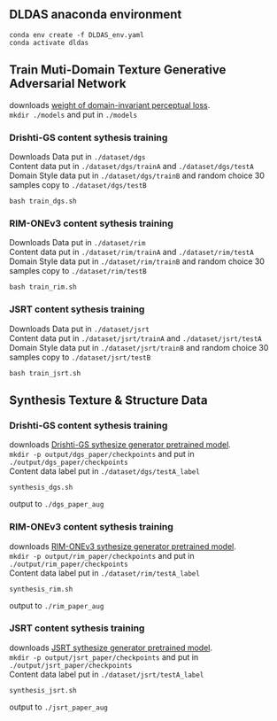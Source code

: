 ## DLDAS anaconda environment
```
conda env create -f DLDAS_env.yaml
conda activate dldas
```
## Train Muti-Domain Texture Generative Adversarial Network
downloads [weight of domain-invariant perceptual loss](https://drive.google.com/file/d/1SyXPgY-47-RfOKg6z2wedOWyji4nUjvQ/view?usp=sharing).\
```mkdir ./models``` and put in ```./models```
### Drishti-GS content sythesis training
Downloads Data put in ```./dataset/dgs```\
Content data put in ```./dataset/dgs/trainA``` and ```./dataset/dgs/testA```  
Domain Style data put in ```./dataset/dgs/trainB``` and random choice 30 samples copy to ```./dataset/dgs/testB``` 
```
bash train_dgs.sh
```
### RIM-ONEv3 content sythesis training
Downloads Data put in ```./dataset/rim```\
Content data put in ```./dataset/rim/trainA``` and ```./dataset/rim/testA```  
Domain Style data put in ```./dataset/rim/trainB``` and random choice 30 samples copy to ```./dataset/rim/testB``` 
```
bash train_rim.sh
```
### JSRT content sythesis training
Downloads Data put in ```./dataset/jsrt```\
Content data put in ```./dataset/jsrt/trainA``` and ```./dataset/jsrt/testA```  
Domain Style data put in ```./dataset/jsrt/trainB``` and random choice 30 samples copy to ```./dataset/jsrt/testB``` 
```
bash train_jsrt.sh
```
## Synthesis Texture & Structure Data
### Drishti-GS content sythesis training
downloads [Drishti-GS sythesize generator pretrained model](https://drive.google.com/file/d/1QjhBvf4Xs7wrisoMSljDN9RC6SUlZePn/view?usp=sharing).\
```mkdir -p output/dgs_paper/checkpoints``` and put in ```./output/dgs_paper/checkpoints```\
Content data label put in ```./dataset/dgs/testA_label```
```
synthesis_dgs.sh
```
output to ```./dgs_paper_aug```
### RIM-ONEv3 content sythesis training
downloads [RIM-ONEv3 sythesize generator pretrained model](https://drive.google.com/file/d/1WYmTcpvP4NqtNB1vQfWOet7hMQphtDvK/view?usp=sharing).\
```mkdir -p output/rim_paper/checkpoints``` and put in ```./output/rim_paper/checkpoints```\
Content data label put in ```./dataset/rim/testA_label```
```
synthesis_rim.sh
```
output to ```./rim_paper_aug```
### JSRT content sythesis training
downloads [JSRT sythesize generator pretrained model](https://drive.google.com/file/d/1ODqrEh31oDIi_Y7T7LfpESetvkdZ9dmO/view?usp=sharing).\
```mkdir -p output/jsrt_paper/checkpoints``` and put in ```./output/jsrt_paper/checkpoints```\
Content data label put in ```./dataset/jsrt/testA_label```
```
synthesis_jsrt.sh
```
output to ```./jsrt_paper_aug```


